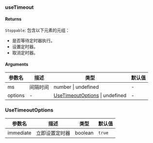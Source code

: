 ### useTimeout

#### Returns
`Stoppable`: 包含以下元素的元组：
- 是否等待定时器执行。
- 设置定时器。
- 取消定时器。

#### Arguments
|参数名|描述|类型|默认值|
|---|---|---|---|
|ms|间隔时间|number \| undefined |-|
|options|-|[UseTimeoutOptions](#UseTimeoutOptions) \| undefined |-|

### UseTimeoutOptions

|参数名|描述|类型|默认值|
|---|---|---|---|
|immediate|立即设置定时器|boolean |`true`|
